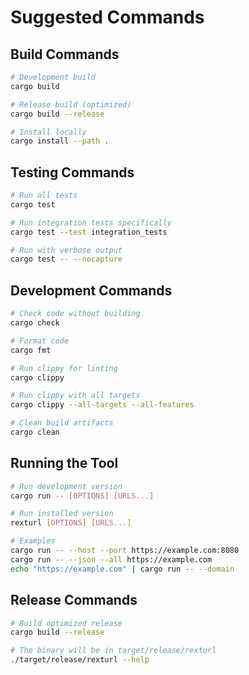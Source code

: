 # Suggested Commands

## Build Commands
```bash
# Development build
cargo build

# Release build (optimized)
cargo build --release

# Install locally
cargo install --path .
```

## Testing Commands
```bash
# Run all tests
cargo test

# Run integration tests specifically
cargo test --test integration_tests

# Run with verbose output
cargo test -- --nocapture
```

## Development Commands
```bash
# Check code without building
cargo check

# Format code
cargo fmt

# Run clippy for linting
cargo clippy

# Run clippy with all targets
cargo clippy --all-targets --all-features

# Clean build artifacts
cargo clean
```

## Running the Tool
```bash
# Run development version
cargo run -- [OPTIONS] [URLS...]

# Run installed version
rexturl [OPTIONS] [URLS...]

# Examples
cargo run -- --host --port https://example.com:8080
cargo run -- --json --all https://example.com
echo "https://example.com" | cargo run -- --domain
```

## Release Commands
```bash
# Build optimized release
cargo build --release

# The binary will be in target/release/rexturl
./target/release/rexturl --help
```
